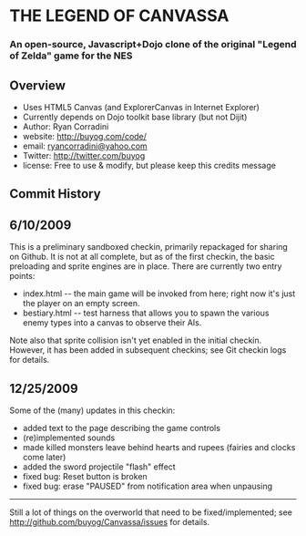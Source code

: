 THE LEGEND OF CANVASSA
======================

### An open-source, Javascript+Dojo clone of the original "Legend of Zelda" game for the NES ###

Overview
--------
* Uses HTML5 Canvas (and ExplorerCanvas in Internet Explorer)
* Currently depends on Dojo toolkit base library (but not Dijit)
* Author: Ryan Corradini
* website: http://buyog.com/code/
* email: ryancorradini@yahoo.com
* Twitter: http://twitter.com/buyog
* license: Free to use & modify, but please keep this credits message


Commit History
--------------
## 6/10/2009 ##

This is a preliminary sandboxed checkin, primarily repackaged for sharing on Github.
It is not at all complete, but as of the first checkin, the basic preloading and sprite engines are in place.
There are currently two entry points:
* index.html -- the main game will be invoked from here; right now it's just the player on an empty screen.
* bestiary.html -- test harness that allows you to spawn the various enemy types into a canvas to observe their AIs.

Note also that sprite collision isn't yet enabled in the initial checkin. However, it has been added in subsequent checkins; see Git checkin logs for details.

## 12/25/2009 ##

Some of the (many) updates in this checkin:
* added text to the page describing the game controls
* (re)implemented sounds
* made killed monsters leave behind hearts and rupees (fairies and clocks come later)
* added the sword projectile "flash" effect
* fixed bug: Reset button is broken
* fixed bug: erase "PAUSED" from notification area when unpausing

------------

Still a lot of things on the overworld that need to be fixed/implemented; see http://github.com/buyog/Canvassa/issues for details.
